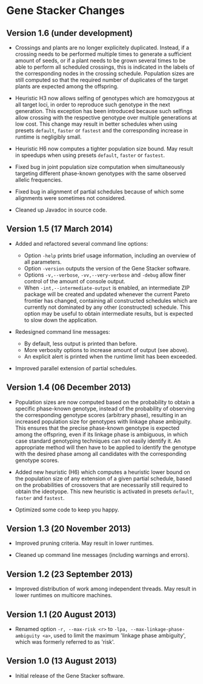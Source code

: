 Gene Stacker Changes
====================

Version 1.6 (under development)
------------------------------

 - Crossings and plants are no longer explicitely duplicated. Instead, if a
   crossing needs to be performed multiple times to generate a sufficient amount of seeds,
   or if a plant needs to be grown several times to be able to perform all scheduled crossings,
   this is indicated in the labels of the corresponding nodes in the crossing schedule. Population
   sizes are still computed so that the required number of duplicates of the target plants are
   expected among the offspring.
   
 - Heuristic H3 now allows selfing of genotypes which are homozygous at all target loci, in order
   to reproduce such genotype in the next generation. This exception has been introduced because
   such selfings allow crossing with the respective genotype over multiple generations at low cost.
   This change may result in better schedules when using presets `default`, `faster` or `fastest`
   and the corresponding increase in runtime is negligibly small.
   
 - Heuristic H6 now computes a tighter population size bound. May result in speedups
   when using presets `default`, `faster` or `fastest`.
   
 - Fixed bug in joint population size computation when simultaneously targeting different
   phase-known genotypes with the same observed allelic frequencies.
   
 - Fixed bug in alignment of partial schedules because of which some alignments
   were sometimes not considered.
   
 - Cleaned up Javadoc in source code.

Version 1.5 (17 March 2014)
------------------------------

 - Added and refactored several command line options:
   - Option `-help` prints brief usage information, including an overview of all parameters.
   - Option `-version` outputs the version of the Gene Stacker software.
   - Options `-v,--verbose`, `-vv,--very-verbose` and `-debug` allow finer control
     of the amount of console output.
   - When `-int,--intermediate-output` is enabled, an intermediate ZIP package will be
     created and updated whenever the current Pareto frontier has changed, containing all
     constructed schedules which are currently not dominated by any other (constructed) schedule.
     This option may be useful to obtain intermediate results, but is expected to slow down the
     application.
   
 - Redesigned command line messages:
   - By default, less output is printed than before.
   - More verbosity options to increase amount of output (see above).
   - An explicit alert is printed when the runtime limit has been exceeded.
   
 - Improved parallel extension of partial schedules.

Version 1.4 (06 December 2013)
-------------------------------

 - Population sizes are now computed based on the probability to obtain
   a specific phase-known genotype, instead of the probability of observing
   the corresponding genotype scores (arbitrary phase), resulting in an increased
   population size for genotypes with linkage phase ambiguity. This ensures that
   the precise phase-known genotype is expected among the offspring, even if its
   linkage phase is ambiguous, in which case standard genotyping techniques can
   not easily identify it. An appropriate method will then have to be applied to
   identify the genotype with the desired phase among all candidates with the
   corresponding genotype scores.
   
 - Added new heuristic (H6) which computes a heuristic lower bound on the population
   size of any extension of a given partial schedule, based on the probabilities of
   crossovers that are necessarily still required to obtain the ideotyope. This new
   heuristic is activated in presets `default`, `faster` and `fastest`.  
   
 - Optimized some code to keep you happy.   
   

Version 1.3 (20 November 2013)
-------------------------------

 - Improved pruning criteria. May result in lower runtimes. 
 
 - Cleaned up command line messages (including warnings and errors).
 

Version 1.2 (23 September 2013)
-------------------------------

 - Improved distribution of work among independent threads.
   May result in lower runtimes on multicore machines.
   

Version 1.1 (20 August 2013)
----------------------------

 - Renamed option `-r, --max-risk <r>` to `-lpa, --max-linkage-phase-ambiguity <a>`,
   used to limit the maximum 'linkage phase ambiguity', which was formerly referred
   to as 'risk'.
   

Version 1.0 (13 August 2013)
----------------------------

 - Initial release of the Gene Stacker software.
 
 
 	
